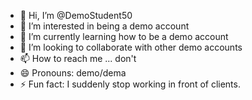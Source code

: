 - 👋 Hi, I’m @DemoStudent50
- 👀 I’m interested in being a demo account
- 🌱 I’m currently learning how to be a demo account
- 💞️ I’m looking to collaborate with other demo accounts
- 📫 How to reach me ... don't
- 😄 Pronouns: demo/dema
- ⚡ Fun fact: I suddenly stop working in front of clients.

<!---
DemoStudent50/DemoStudent50 is a ✨ special ✨ repository because its `README.md` (this file) appears on your GitHub profile.
You can click the Preview link to take a look at your changes.
--->
